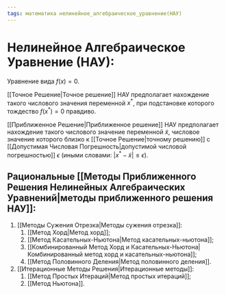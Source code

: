 ```yaml
---
tags: математика нелинейное_алгебраическое_уравнение(НАУ)
---
```

# Нелинейное Алгебраическое Уравнение (НАУ):
Уравнение вида $f(x) = 0$.

[[Точное Решение|Точное решение]] НАУ предполагает нахождение такого числового значения переменной $x^*$, при подстановке которого тождество $f(x^*) = 0$ правдиво.

[[Приближенное Решение|Приближенное решение]] НАУ предполагает нахождение такого числового значение переменной $\tilde{x}$, числовое значение которого близко к [[Точное Решение|точному решению]] с [[Допустимая Числовая Погрешность|допустимой числовой погрешностью]] $\epsilon$ (иными словами: $|x^* - \tilde{x}| \leq \epsilon$).

## Рациональные [[Методы Приближенного Решения Нелинейных Алгебраических Уравнений|методы приближенного решения НАУ]]:
1) [[Методы Сужения Отрезка|Методы сужения отрезка]]:
	1) [[Метод Хорд|Метод хорд]];
	2) [[Метод Касательных-Ньютона|Метод касательных-ньютона]];
	3) [[Комбинированный Метод Хорд и Касательных-Ньютона|Комбинированный метод хорд и касательных-ньютона]];
	4) [[Метод Половинного Деления|Метод половинного деления]].
2) [[Итерационные Методы Решения|Итерационные методы]]:
	1) [[Метод Простых Итераций|Метод простых итераций]];
	2) [[Метод Ньютона]].